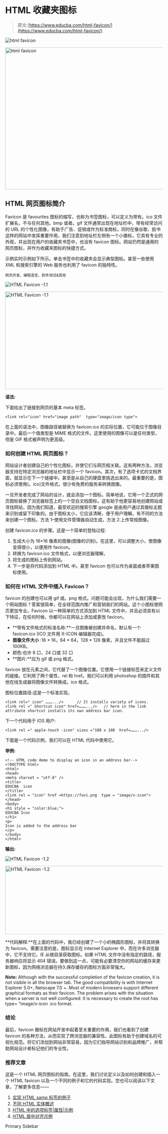 # HTML 收藏夹图标

> 原文:[https://www.educba.com/html-favicon/](https://www.educba.com/html-favicon/)

![html favicon](../Images/5ac8998cf512c7c88d6b6273d98813ed.png)

<noscript><img class="alignnone size-full wp-image-298009" src="../Images/5ac8998cf512c7c88d6b6273d98813ed.png" alt="html favicon" width="817" height="454" srcset="https://cdn.educba.com/academy/wp-content/uploads/2020/02/html-favicon.jpg 817w, https://cdn.educba.com/academy/wp-content/uploads/2020/02/html-favicon-300x167.jpg 300w, https://cdn.educba.com/academy/wp-content/uploads/2020/02/html-favicon-768x427.jpg 768w" sizes="(max-width: 817px) 100vw, 817px" data-original-src="https://cdn.educba.com/academy/wp-content/uploads/2020/02/html-favicon.jpg"/></noscript>

## HTML 网页图标简介

Favicon 是 favourites 图标的缩写，也称为书签图标，可以定义为带有。ico 文件扩展名，不与任何其他。bmp 或者。gif 文件通常出现在地址栏中，带有经常访问的 URL 的个性化图像，有助于广告、促销或作为标准商标，同时在像谷歌、脸书这样的网站中发挥重要作用，我们注意到地址栏左侧有一个小徽标，它具有专业的外观，并出现在用户的收藏夹书签中，也没有 favicon 图标。网站仍然是通用的网页图标，并作为收藏夹图标的快捷方式。

示例实时示例如下所示。单击书签中的收藏夹会显示典型图标。甚至一些使用 XML 和搜索引擎的 Web 服务也利用了 favicon 的独特性。

<small>网页开发、编程语言、软件测试&其他</small>

![HTML Favicon -1.1](../Images/891af7278f4ef1fb0ae10ae8cd9e83a1.png)

<noscript><img class="alignnone size-full wp-image-297083" src="../Images/891af7278f4ef1fb0ae10ae8cd9e83a1.png" alt="HTML Favicon -1.1" width="769" height="312" srcset="https://cdn.educba.com/academy/wp-content/uploads/2020/02/HTML-Favicon-1.1-1.png 769w, https://cdn.educba.com/academy/wp-content/uploads/2020/02/HTML-Favicon-1.1-1-300x122.png 300w, https://cdn.educba.com/academy/wp-content/uploads/2020/02/HTML-Favicon-1.1-1-768x312.png 768w" sizes="(max-width: 769px) 100vw, 769px" data-original-src="https://cdn.educba.com/academy/wp-content/uploads/2020/02/HTML-Favicon-1.1-1.png"/></noscript>

**语法:**

下面给出了链接到网页的基本 meta 标签。

```
<link rel="icon" href="image path"  type="image/icon type">
```

在上面的语法中，图像路径被替换为 favicon.ico 的实际位置，它可能位于图像目录中。最后一个值类型是 MIME 格式的文件。这里使用的图像可以是任何类型，但是 GIF 格式被声明为更高级。

### 如何创建 HTML 网页图标？

网站设计者创建自己的个性化图标，并使它们与网页相关联。这有两种方法，浏览器支持在特定浏览器的地址栏中显示一个 favicon。其次，有了选项卡式的文档界面，就显示在下一个链接中。甚至是从自己的硬盘里挑选出来的。最重要的是，图标必须使用(。ico)文件格式，很少有免费的服务来转换图像。

一旦开发者完成了网站的设计，就会添加一个图标。简单地说，它用一个正式的网页图标替换了浏览器标签上的一个空白文档图标。这有助于他更容易地创建网站或寻找网站，因为我们知道，最受欢迎的搜索引擎 google 是由用户通过其徽标主题来识别或留下印象的。由于图标太小，它应该清晰，便于用户理解。有不同的方法来创建一个图标。方法 1–使用文件管理器自动生成，方法 2:上传常规图像。

创建 favicon.ico 的步骤。这是一个简单的登陆过程:

1.  生成大小为 16×16 像素的图像(图像的识别)。在这里，可以调整大小，使图像变得很小，以便用作 favicon。
2.  转换为 favicon.ico 文件格式，以便浏览器理解。
3.  将生成的图标上传到网站。
4.  下一步是将代码添加到 HTML 中。甚至 favicon 也可以作为桌面或者苹果图标使用。

### 如何在 HTML 文件中插入 Favicon？

favicon 的创建也可以用 gif 或。png 格式。问题可能会出现，为什么我们需要一个网站图标？答案很简单，在全球范围内推广和营销我们的网站。这个小图标使网页更加专业。Favicon 以一种简单的方式添加到 HTML 文件中，并且必须具有以下特征，在任何时候，你都可以在网站上添加或更改 favicon。

*   **带有文件格式的标准名称:**一旦图像被创建并命名，默认有一个 favicon.ico (ICO 文件用 X-ICON 编辑器完成)。
*   **图像文件大小** :16 * 16，64 * 64，128 * 128 像素，并且文件不能超过 100KB。
*   颜色:也许 8 口，24 口或 32 口
*   **图片:**应为 gif 或 png 格式。

favicon 放在元素之间，它代替了一个图像位置。它使用一个链接标签来定义文件的链接。它利用了两个属性，rel 和 href。我们可以利用 photoshop 的插件和其他在线生成器将图像文件转换成。ico 格式。

图标位置路径:这是一个标准实现。

```
<link rel=" icon" ……….../>      // It installs variety of icons.
<link rel =" Shortcut icon" href=……….../>   // here in the link attribute shortcut installs its own address bar icon.
```

下一个代码用于 IOS 用户:

```
<link rel =" apple-touch -icon" sizes ="180 x 180  href=……….../>
```

下面是一个代码示例，我们可以在 HTML 代码中使用它。

**举例:**

```
<!-- HTML code demo to display an icon in an address bar-->
<!DOCTYPE html>
<html>
<head>
<meta charset = "utf-8" />
<title>
EDUCBA  icon
</title>
<link rel = "icon" href =https://favi.png  type = "image/x-icon">
</head>
<body>
<h1 style = "color:blue;">
EDUCBA Icon
</h1>
<p>
Icon is added to the address bar
</p>
</body>
</html>
```

**输出:**

![HTML Favicon -1.2](../Images/e92ae1ba747d6a97fb19efeef33690b1.png)

<noscript><img class="alignnone size-full wp-image-297097" src="../Images/e92ae1ba747d6a97fb19efeef33690b1.png" alt="HTML Favicon -1.2" width="560" height="219" data-original-src="https://cdn.educba.com/academy/wp-content/uploads/2020/02/HTML-Favicon-1.2-1.png"/></noscript>

**代码解释:**在上面的代码中，我已经创建了一个小的椭圆形图标，并将其转换为 favicon。需要注意的是，图标显示在 Internet Explorer 中，而在许多浏览器中，它不支持它。IE 从根目录获取图标。如果 HTML 文件中没有指定的路径，服务器响应将显示 404 错误。要做到这一点，可能有必要清空你的网站的缓存来更新图标，因为网络浏览器在持久保存缓存的图标方面非常强大。

**Note:** Although with the successful completion of the favicon creation, it is not visible in all the browser tab. The good compatibility is with Internet Explorer 5.0+, Netscape 7.0 +. Most of modern browsers support different graphical formats as their favicon. The problem arises with the situation when a server is not well configured: It is necessary to create the root has type= “image/x-icon .ico format.

### 结论

最后，favicon 徽标在网站开发中起着至关重要的作用，我们也看到了创建 favicon 的各种方法，从而实现了跨浏览器的兼容性。此图标有助于创建域名的可视化规范。将它们添加到网站非常容易，因为它们指导网站识别和品牌推广，并帮助网站设计者标记他们的专业性。

### 推荐文章

这是一个 HTML 网页图标的指南。在这里，我们讨论定义以及如何创建和插入一个 HTML favicon 以及一个不同的例子和它的代码实现。您也可以阅读以下文章，了解更多信息——

1.  [实现 HTML samp 标签的例子](https://www.educba.com/html-samp-tag/)
2.  [不同 HTML 实体概述](https://www.educba.com/html-entities/)
3.  [HTML 中的选项标签|属性|示例](https://www.educba.com/option-tag-in-html/)
4.  [HTML 居中对齐示例](https://www.educba.com/html-align-center/)

<footer class="entry-footer">

<aside class="sidebar sidebar-primary widget-area" role="complementary" aria-label="Primary Sidebar">Primary Sidebar</aside>

</footer>